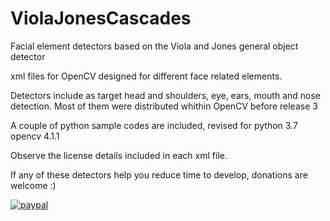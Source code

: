 # ViolaJonesCascades
Facial element detectors based on the Viola and Jones general object detector 

xml files for OpenCV designed for different face related elements.

Detectors include as target head and shoulders, eye, ears, mouth and nose detection. Most of them were distributed whithin OpenCV before release 3

A couple of python sample codes are included, revised for python 3.7 opencv 4.1.1

Observe the license details included in each xml file.


If any of these detectors help you reduce time to develop, donations are welcome :)

[![paypal](https://www.paypalobjects.com/en_US/i/btn/btn_donateCC_LG.gif)](otsedom7@yahoo.es)
